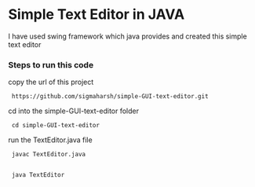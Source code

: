 <h1>Simple Text Editor in JAVA</h1>
<p> I have used swing framework which java provides and created this simple text editor</p>
<h3>Steps to run this code</h3>
<p>copy the url of this project </p>
<pre><code> https://github.com/sigmaharsh/simple-GUI-text-editor.git</code></pre>
<p>cd into the simple-GUI-text-editor folder</p>

<pre><code> cd simple-GUI-text-editor </code></pre>
<p> run the TextEditor.java file </p>
<pre><code> javac TextEditor.java </code><pre>
<pre><code> java TextEditor </code><pre>
